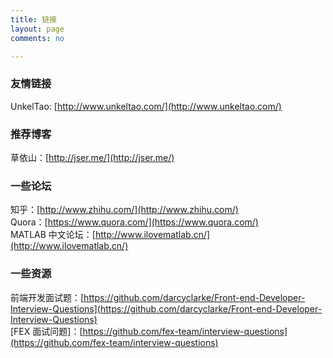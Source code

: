 ```yaml
---
title: 链接
layout: page
comments: no

---
```


### 友情链接
UnkelTao: [http://www.unkeltao.com/](http://www.unkeltao.com/)

### 推荐博客

草依山：[http://jser.me/](http://jser.me/)

### 一些论坛

知乎：[http://www.zhihu.com/](http://www.zhihu.com/)  
Quora：[https://www.quora.com/](https://www.quora.com/)  
MATLAB 中文论坛：[http://www.ilovematlab.cn/](http://www.ilovematlab.cn/)

### 一些资源

前端开发面试题：[https://github.com/darcyclarke/Front-end-Developer-Interview-Questions](https://github.com/darcyclarke/Front-end-Developer-Interview-Questions)  
[FEX 面试问题]：[https://github.com/fex-team/interview-questions](https://github.com/fex-team/interview-questions)